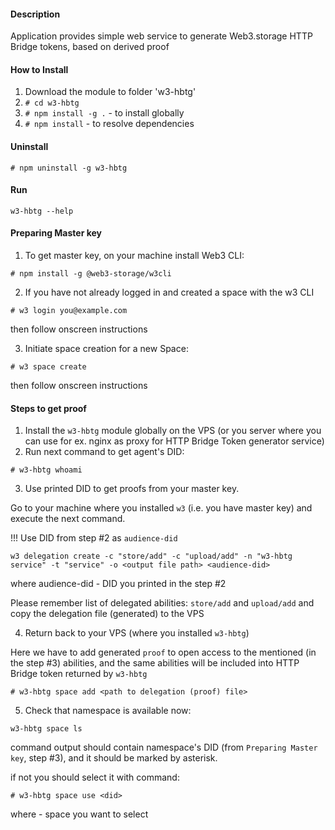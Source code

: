 #### Description

Application provides simple web service to generate Web3.storage HTTP Bridge tokens, based on derived proof

#### How to Install

1. Download the module to folder 'w3-hbtg'
2. `# cd w3-hbtg`
3. `# npm install -g .` - to install globally
4. `# npm install` - to resolve dependencies

#### Uninstall

```
# npm uninstall -g w3-hbtg
```

#### Run

```
w3-hbtg --help
```

#### Preparing Master key

1. To get master key, on your machine install Web3 CLI:

```
# npm install -g @web3-storage/w3cli
```

2. If you have not already logged in and created a space with the w3 CLI 
```
# w3 login you@example.com
```
then follow onscreen instructions

3. Initiate space creation for a new Space:
```
# w3 space create
```
then follow onscreen instructions



#### Steps to get proof

1. Install the `w3-hbtg` module globally on the VPS (or you server where you can use for ex. nginx as proxy for HTTP Bridge Token generator service)
2. Run next command to get agent's DID:

```
# w3-hbtg whoami
```

3. Use printed DID to get proofs from your master key. 

Go to your machine where you installed `w3` (i.e. you have master key) and execute the next command.

!!! Use DID from step #2 as `audience-did`

```
w3 delegation create -c "store/add" -c "upload/add" -n "w3-hbtg service" -t "service" -o <output file path> <audience-did>
```
where 
audience-did -  DID you printed in the step #2

Please remember list of delegated abilities: `store/add` and `upload/add` and copy the delegation file (generated) to the VPS

4. Return back to your VPS (where you installed `w3-hbtg`)

Here we have to add generated `proof` to open access to the mentioned (in the step #3) abilities, and the same abilities will be included into HTTP Bridge token returned by `w3-hbtg`

```
# w3-hbtg space add <path to delegation (proof) file>
```

5. Check that namespace is available now:

```
w3-hbtg space ls
```

command output should contain namespace's DID (from `Preparing Master key`, step #3), and it should be marked by asterisk.

if not you should select it with command:

```
# w3-hbtg space use <did>
```
where <did> - space you want to select






